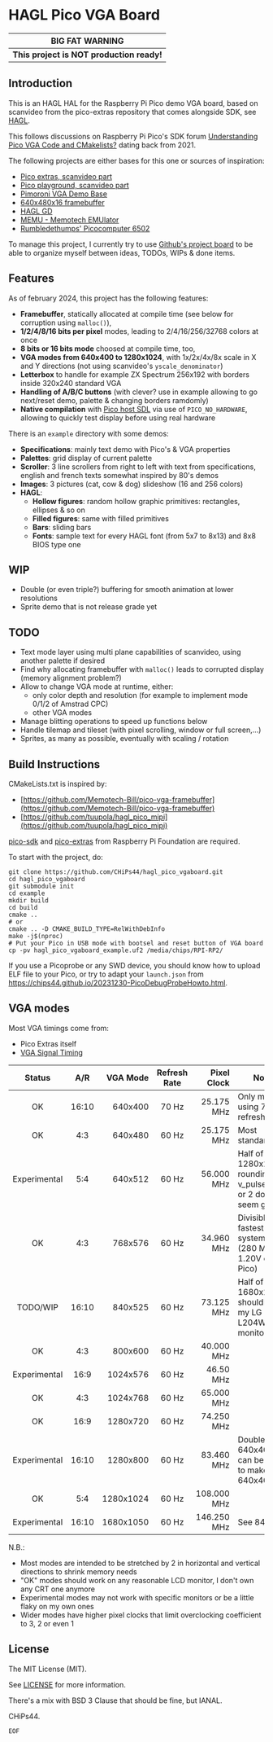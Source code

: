 # HAGL Pico VGA Board

|            **BIG FAT WARNING**            |
| :---------------------------------------: |
| **This project is NOT production ready!** |

## Introduction

This is an HAGL HAL for the Raspberry Pi Pico demo VGA board, based on scanvideo from the pico-extras repository that comes alongside SDK, see [HAGL](https://github.com/tuupola/hagl).

This follows discussions on Raspberry Pi Pico's SDK forum [Understanding Pico VGA Code and CMakelists?](https://www.raspberrypi.org/forums/viewtopic.php?f=145&t=305712) dating back from 2021.

The following projects are either bases for this one or sources of inspiration:

- [Pico extras, scanvideo part](https://github.com/raspberrypi/pico-extras/tree/master/src/rp2_common/pico_scanvideo_dpi)
- [Pico playground, scanvideo part](https://github.com/raspberrypi/pico-playground/tree/master/scanvideo)
- [Pimoroni VGA Demo Base](https://shop.pimoroni.com/products/pimoroni-pico-vga-demo-base)
- [640x480x16 framebuffer](https://github.com/Memotech-Bill/pico-vga-framebuffer)
- [HAGL GD](https://github.com/tuupola/hagl_gd)
- [MEMU - Memotech EMUlator](https://github.com/Memotech-Bill/MEMU)
- [Rumbledethumps' Picocomputer 6502](https://github.com/picocomputer/rp6502)

To manage this project, I currently try to use [Github's project board](https://github.com/users/CHiPs44/projects/1/views/2) to be able to organize myself between ideas, TODOs, WIPs & done items.

## Features

As of february 2024, this project has the following features:

- **Framebuffer**, statically allocated at compile time (see below for corruption using `malloc()`),
- **1/2/4/8/16 bits per pixel** modes, leading to 2/4/16/256/32768 colors at once
- **8 bits or 16 bits mode** choosed at compile time, too,
- **VGA modes from 640x400 to 1280x1024**, with 1x/2x/4x/8x scale in X and Y directions (not using scanvideo's `yscale_denominator`)
- **Letterbox** to handle for example ZX Spectrum 256x192 with borders inside 320x240 standard VGA
- **Handling of A/B/C buttons** (with clever? use in example allowing to go next/reset demo, palette & changing borders ramdomly)
- **Native compilation** with [Pico host SDL](`https://github.com/raspberrypi/pico-host-sdl`) via use of `PICO_NO_HARDWARE`, allowing to quickly test display before using real hardware

There is an `example` directory with some demos:

- **Specifications**: mainly text demo with Pico's & VGA properties
- **Palettes**: grid display of current palette
- **Scroller**: 3 line scrollers from right to left with text from specifications, english and french texts somewhat inspired by 80's demos
- **Images**: 3 pictures (cat, cow & dog) slideshow (16 and 256 colors)
- **HAGL**:
  - **Hollow figures**: random hollow graphic primitives: rectangles, ellipses & so on
  - **Filled figures**: same with filled primitives
  - **Bars**: sliding bars
  - **Fonts**: sample text for every HAGL font (from 5x7 to 8x13) and 8x8 BIOS type one

## WIP

- Double (or even triple?) buffering for smooth animation at lower resolutions
- Sprite demo that is not release grade yet

## TODO

- Text mode layer using multi plane capabilities of scanvideo, using another palette if desired
- Find why allocating framebuffer with `malloc()` leads to corrupted display (memory alignment problem?)
- Allow to change VGA mode at runtime, either:
  - only color depth and resolution (for example to implement mode 0/1/2 of Amstrad CPC)
  - other VGA modes
- Manage blitting operations to speed up functions below
- Handle tilemap and tileset (with pixel scrolling, window or full screen,...)
- Sprites, as many as possible, eventually with scaling / rotation

## Build Instructions

CMakeLists.txt is inspired by:

- [https://github.com/Memotech-Bill/pico-vga-framebuffer](https://github.com/Memotech-Bill/pico-vga-framebuffer)
- [https://github.com/tuupola/hagl_pico_mipi](https://github.com/tuupola/hagl_pico_mipi)

[pico-sdk](https://github.com/raspberrypi/pico-sdk) and [pico-extras](https://github.com/raspberrypi/pico-extras) from Raspberry Pi Foundation are required.

To start with the project, do:

```shell
git clone https://github.com/CHiPs44/hagl_pico_vgaboard.git
cd hagl_pico_vgaboard
git submodule init
cd example
mkdir build
cd build
cmake ..
# or
cmake .. -D CMAKE_BUILD_TYPE=RelWithDebInfo
make -j$(nproc)
# Put your Pico in USB mode with bootsel and reset button of VGA board
cp -pv hagl_pico_vgaboard_example.uf2 /media/chips/RPI-RP2/
```

If you use a Picoprobe or any SWD device, you should know how to upload ELF file to your Pico, or try to adapt your `launch.json` from <https://chips44.github.io/20231230-PicoDebugProbeHowto.html>.

## VGA modes

Most VGA timings come from:

- Pico Extras itself
- [VGA Signal Timing](http://tinyvga.com/vga-timing)

|    Status    |  A/R  |  VGA Mode | Refresh Rate | Pixel Clock | Notes                                                               |
| :----------: | :---: | --------: | :----------: | ----------: | ------------------------------------------------------------------- |
|      OK      | 16:10 |   640x400 |    70 Hz     |  25.175 MHz | Only mode using 70Hz refresh rate                                   |
|      OK      |  4:3  |   640x480 |    60 Hz     |  25.175 MHz | Most standard                                                       |
| Experimental |  5:4  |   640x512 |    60 Hz     |  56.000 MHz | Half of 1280x1024, rounding v_pulse to 1 or 2 does not seem good... |
|      OK      |  4:3  |   768x576 |    60 Hz     |  34.960 MHz | Divisible by 3, fastest system clock (280 MHz at 1.20V on my Pico)  |
|   TODO/WIP   | 16:10 |   840x525 |    60 Hz     |  73.125 MHz | Half of 1680x1050, should satisfy my LG L204WT monitor              |
|      OK      |  4:3  |   800x600 |    60 Hz     |  40.000 MHz |                                                                     |
| Experimental | 16:9  |  1024x576 |    60 Hz     |   46.50 MHz |                                                                     |
|      OK      |  4:3  |  1024x768 |    60 Hz     |  65.000 MHz |                                                                     |
|      OK      | 16:9  |  1280x720 |    60 Hz     |  74.250 MHz |                                                                     |
| Experimental | 16:10 |  1280x800 |    60 Hz     |  83.460 MHz | Double of 640x400, can be used to make 640x400@60                   |
|      OK      |  5:4  | 1280x1024 |    60 Hz     | 108.000 MHz |                                                                     |
| Experimental | 16:10 | 1680x1050 |    60 Hz     | 146.250 MHz | See 840x525                                                         |

N.B.:

- Most modes are intended to be stretched by 2 in horizontal and vertical directions to shrink memory needs
- "OK" modes should work on any reasonable LCD monitor, I don't own any CRT one anymore
- Experimental modes may not work with specific monitors or be a little flaky on my own ones
- Wider modes have higher pixel clocks that limit overclocking coefficient to 3, 2 or even 1

## License

The MIT License (MIT).

See [LICENSE](LICENSE) for more information.

There's a mix with BSD 3 Clause that should be fine, but IANAL.

CHiPs44.

`EOF`
